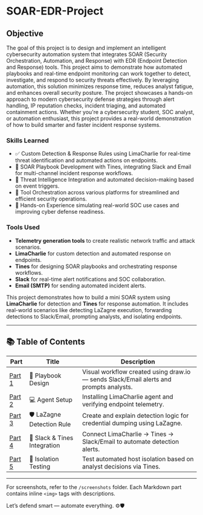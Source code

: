 # SOAR-EDR-Project

## Objective

The goal of this project is to design and implement an intelligent cybersecurity automation system that integrates SOAR (Security Orchestration, Automation, and Response) with EDR (Endpoint Detection and Response) tools. This project aims to demonstrate how automated playbooks and real-time endpoint monitoring can work together to detect, investigate, and respond to security threats effectively.
By leveraging automation, this solution minimizes response time, reduces analyst fatigue, and enhances overall security posture. The project showcases a hands-on approach to modern cybersecurity defense strategies through alert handling, IP reputation checks, incident triaging, and automated containment actions.
Whether you're a cybersecurity student, SOC analyst, or automation enthusiast, this project provides a real-world demonstration of how to build smarter and faster incident response systems.



### Skills Learned

- ✅ Custom Detection & Response Rules using LimaCharlie for real-time threat identification and automated actions on endpoints.  
- 🧩 SOAR Playbook Development with Tines, integrating Slack and Email for multi-channel incident response workflows.  
- 📡 Threat Intelligence Integration and automated decision-making based on event triggers.  
- 🔗 Tool Orchestration across various platforms for streamlined and efficient security operations.  
- 🧪 Hands-on Experience simulating real-world SOC use cases and improving cyber defense readiness.  


### Tools Used

- **Telemetry generation tools** to create realistic network traffic and attack scenarios.  
- **LimaCharlie** for custom detection and automated response on endpoints.  
- **Tines** for designing SOAR playbooks and orchestrating response workflows.  
- **Slack** for real-time alert notifications and SOC collaboration.  
- **Email (SMTP)** for sending automated incident alerts.  


This project demonstrates how to build a mini SOAR system using **LimaCharlie** for detection and **Tines** for response automation. It includes real-world scenarios like detecting LaZagne execution, forwarding detections to Slack/Email, prompting analysts, and isolating endpoints.

---



## 📚 Table of Contents

| Part | Title | Description |
|------|-------|-------------|
| [Part 1](./part-one-playbook.md) | 🧩 Playbook Design | Visual workflow created using draw.io — sends Slack/Email alerts and prompts analysts. |
| [Part 2](./part-two-agent-installation.md) | 💻 Agent Setup | Installing LimaCharlie agent and verifying endpoint telemetry. |
| [Part 3](./part-three-detection-rule.md) | 🛡️ LaZagne Detection Rule | Create and explain detection logic for credential dumping using LaZagne. |
| [Part 4](./part-four-slack-tines-integration.md) | 📡 Slack & Tines Integration | Connect LimaCharlie → Tines → Slack/Email to automate detection alerts. |
| [Part 5](./part-five-isolation-testing.md) | 🚨 Isolation Testing | Test automated host isolation based on analyst decisions via Tines. |


---

For screenshots, refer to the `/screenshots` folder. Each Markdown part contains inline `<img>` tags with descriptions.

Let’s defend smart — automate everything. ⚙️🛡️
